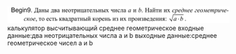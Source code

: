 ![alt text](image.png)
калькулятор высчитывающий среднее геометрическое 
входные данные:два неотрицательных числа a  и  b
выходные данные:среднее геометрическое чисел a и b